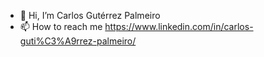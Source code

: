 - 👋 Hi, I’m Carlos Gutérrez Palmeiro
- 📫 How to reach me https://www.linkedin.com/in/carlos-guti%C3%A9rrez-palmeiro/
